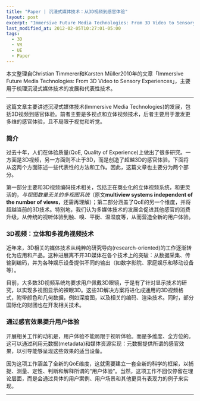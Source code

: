```yaml
---
title: "Paper | 沉浸式媒体技术：从3D视频到感官体验"
layout: post
excerpt: "Immersive Future Media Technologies: From 3D Video to Sensory Experiences"
last_modified_at: 2012-02-05T10:27:01-05:00
tags:
  - 3D
  - VR
  - UE
  - Paper
---
```


本文整理自Christian Timmerer和Karsten Müller2010年的文章「Immersive Future Media Technologies: From 3D Video to Sensory Experiences」，主要用于梳理沉浸式媒体技术的发展和代表性技术。

---

这篇文章主要讲述沉浸式媒体技术(Immersive Media Technologies)的发展，包括3D视频到感官体验。前者主要是多视点和立体视频技术，后者主要用于激发更多维的感官体验，且不局限于视觉和听觉。

### 简介

过去十年，人们在体验质量(QoE, Quality of Experience)上做出了很多研究。一方面是3D视频，另一方面则不止于3D，而是创造了超越3D的感官体验。下面将从这两个方面陈述一些代表性的方法和工作。因此，这篇文章也主要分为两个部分。

第一部分主要和3D视频编码技术相关，包括正在商业化的立体视频系统，和更灵活的，*与视图数量无关的多视图系统*（原文**multiview systems independent of the number of views**，还需再理解）；第二部分涵盖了QoE的另一个维度，并将超越当前的3D技术。特别地，我们认为多媒体技术的发展会促进其他感官的消费升级，从传统的视听体验到触、嗅、平衡、温湿度等，从而营造全新的用户体验。

### 3D视频：立体和多视角视频技术

近年来，3D相关的媒体技术从纯粹的研究导向(research-oriented)的工作逐渐转化为应用和产品。这种进展离不开3D媒体在各个技术上的突破：从数据采集、传输到编码，并为各种娱乐设备提供不同的输出（如数字影院、家庭娱乐和移动设备等）。

目前，大多数3D视频系统均要求用户佩戴3D眼镜，于是有了针对显示技术的研究，以实现多视图显示的裸眼3D。这些3D解决方案将进化成通用的3D视频格式，附带颜色和几何数据，例如深度图，以及相关的编码、渲染技术。同时，部分国际化的财团也在开发相关技术。

### 通过感官效果提升用户体验

开展相关工作的动机是，用户体验不能局限于视听体验。而是多维度、全方位的。这可以通过利用元数据(metadata)和媒体资源实现：元数据提供所谓的感官效果，以引导能够呈现这些效果的适当设备。

因为这项工作涵盖了全新的QoE维度，这就需要建立一套全新的科学的框架，以捕捉、测量、定性、判断和解释所谓的“用户体验”。当然，这项工作不回仅停留在理论层面，而是会通过具体的用户案例、用户场景和其他更具有表现力的例子来实现。

---

